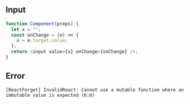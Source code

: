 
## Input

```javascript
function Component(props) {
  let x = "";
  const onChange = (e) => {
    x = e.target.value;
  };
  return <input value={x} onChange={onChange} />;
}

```


## Error

```
[ReactForget] InvalidReact: Cannot use a mutable function where an immutable value is expected (6:6)
```
          
      